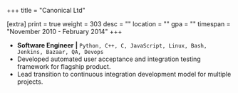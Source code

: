 +++
title = "Canonical Ltd"

[extra]
print = true
weight = 303
desc = ""
location = ""
gpa = ""
timespan = "November 2010 - February 2014"
+++
* __Software Engineer__ __\|__ `Python, C++, C, JavaScript, Linux, Bash, Jenkins, Bazaar, QA, Devops`
* Developed automated user acceptance and integration testing framework for flagship product.
* Lead transition to continuous integration development model for multiple projects.
